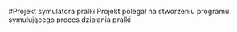 #Projekt symulatora pralki
Projekt polegał na stworzeniu programu symulującego proces działania pralki
